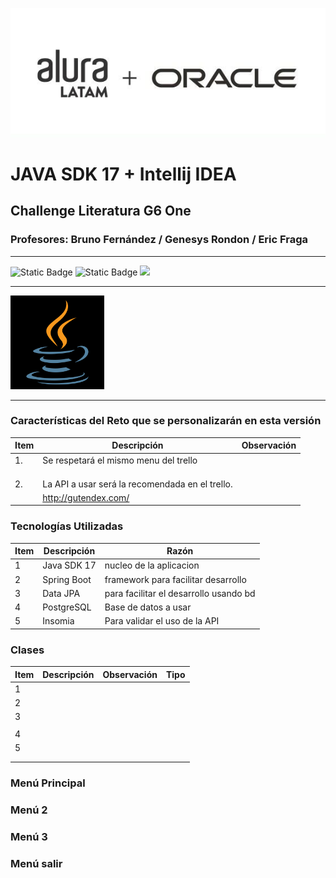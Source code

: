 
![img.png](src/main/img/logo_alura.png)

# JAVA SDK 17 + Intellij IDEA
## Challenge Literatura G6 One
### Profesores: Bruno Fernández / Genesys Rondon / Eric Fraga 

<hr>

![Static Badge](https://img.shields.io/badge/Lenguaje-Java%2017-blue)  ![Static Badge](https://img.shields.io/badge/Versi%C3%B3n-Beta-Yellow)  <label><img src="https://img.shields.io/badge/Estatus-En%20Desarrollo-green"></label>
<hr>
    <img src="src/main/img/logo_java.jpg" alt="Logo Java" width="150px">
<hr>


### Características del Reto que se personalizarán en esta versión

| Item | Descripción                                     | Observación |
|------|-------------------------------------------------|-------------|
| 1.   | Se respetará el mismo menu del trello           |             |
|      |                                                 |             |
|      |                                                 |             |
|      |                                                 |             |
| 2.   | La API a usar será la recomendada en el trello. |             |
|      | http://gutendex.com/                            |             |

### Tecnologías Utilizadas

| Item | Descripción | Razón                                  |
|------|-------------|----------------------------------------|
| 1    | Java SDK 17 | nucleo de la aplicacion                |
| 2    | Spring Boot | framework para facilitar desarrollo    |
| 3    | Data JPA    | para facilitar el desarrollo usando bd |
| 4    | PostgreSQL  | Base de datos a usar                   |
| 5    | Insomia     | Para validar el uso de la API          |


### Clases

| Item | Descripción | Observación | Tipo |
|------|-------------|-------------|------|
| 1    |             |             |      |
| 2    |             |             |      |
| 3    |             |             |      |
|      |             |             |      |
| 4    |             |             |      |
| 5    |             |             |      |
|      |             |             |      |
|      |             |             |      |

### Menú Principal


### Menú 2


### Menú 3


### Menú salir

